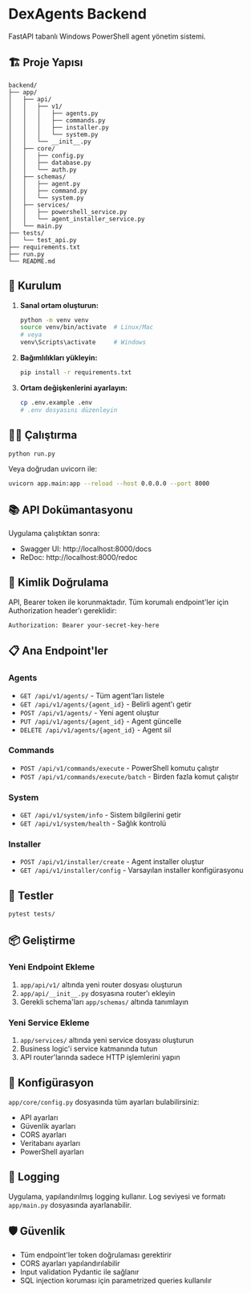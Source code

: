# DexAgents Backend

FastAPI tabanlı Windows PowerShell agent yönetim sistemi.

## 🏗️ Proje Yapısı

```
backend/
├── app/
│   ├── api/
│   │   ├── v1/
│   │   │   ├── agents.py
│   │   │   ├── commands.py
│   │   │   ├── installer.py
│   │   │   └── system.py
│   │   └── __init__.py
│   ├── core/
│   │   ├── config.py
│   │   ├── database.py
│   │   └── auth.py
│   ├── schemas/
│   │   ├── agent.py
│   │   ├── command.py
│   │   └── system.py
│   ├── services/
│   │   ├── powershell_service.py
│   │   └── agent_installer_service.py
│   └── main.py
├── tests/
│   └── test_api.py
├── requirements.txt
├── run.py
└── README.md
```

## 🚀 Kurulum

1. **Sanal ortam oluşturun:**
   ```bash
   python -m venv venv
   source venv/bin/activate  # Linux/Mac
   # veya
   venv\Scripts\activate     # Windows
   ```

2. **Bağımlılıkları yükleyin:**
   ```bash
   pip install -r requirements.txt
   ```

3. **Ortam değişkenlerini ayarlayın:**
   ```bash
   cp .env.example .env
   # .env dosyasını düzenleyin
   ```

## 🏃‍♂️ Çalıştırma

```bash
python run.py
```

Veya doğrudan uvicorn ile:

```bash
uvicorn app.main:app --reload --host 0.0.0.0 --port 8000
```

## 📚 API Dokümantasyonu

Uygulama çalıştıktan sonra:
- Swagger UI: http://localhost:8000/docs
- ReDoc: http://localhost:8000/redoc

## 🔐 Kimlik Doğrulama

API, Bearer token ile korunmaktadır. Tüm korumalı endpoint'ler için Authorization header'ı gereklidir:

```
Authorization: Bearer your-secret-key-here
```

## 📋 Ana Endpoint'ler

### Agents
- `GET /api/v1/agents/` - Tüm agent'ları listele
- `GET /api/v1/agents/{agent_id}` - Belirli agent'ı getir
- `POST /api/v1/agents/` - Yeni agent oluştur
- `PUT /api/v1/agents/{agent_id}` - Agent güncelle
- `DELETE /api/v1/agents/{agent_id}` - Agent sil

### Commands
- `POST /api/v1/commands/execute` - PowerShell komutu çalıştır
- `POST /api/v1/commands/execute/batch` - Birden fazla komut çalıştır

### System
- `GET /api/v1/system/info` - Sistem bilgilerini getir
- `GET /api/v1/system/health` - Sağlık kontrolü

### Installer
- `POST /api/v1/installer/create` - Agent installer oluştur
- `GET /api/v1/installer/config` - Varsayılan installer konfigürasyonu

## 🧪 Testler

```bash
pytest tests/
```

## 📦 Geliştirme

### Yeni Endpoint Ekleme

1. `app/api/v1/` altında yeni router dosyası oluşturun
2. `app/api/__init__.py` dosyasına router'ı ekleyin
3. Gerekli schema'ları `app/schemas/` altında tanımlayın

### Yeni Service Ekleme

1. `app/services/` altında yeni service dosyası oluşturun
2. Business logic'i service katmanında tutun
3. API router'larında sadece HTTP işlemlerini yapın

## 🔧 Konfigürasyon

`app/core/config.py` dosyasında tüm ayarları bulabilirsiniz:

- API ayarları
- Güvenlik ayarları
- CORS ayarları
- Veritabanı ayarları
- PowerShell ayarları

## 📝 Logging

Uygulama, yapılandırılmış logging kullanır. Log seviyesi ve formatı `app/main.py` dosyasında ayarlanabilir.

## 🛡️ Güvenlik

- Tüm endpoint'ler token doğrulaması gerektirir
- CORS ayarları yapılandırılabilir
- Input validation Pydantic ile sağlanır
- SQL injection koruması için parametrized queries kullanılır 